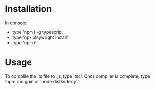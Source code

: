 # Installation
In console:
* type 'npm i -g typescript
* type 'npx playwright install'
* type 'npm i'

# Usage
To complile the .ts file to .js, type 'tsc'. 
Once compiler is complete, type 'npm run gpu' or 'node dist/index.js'.